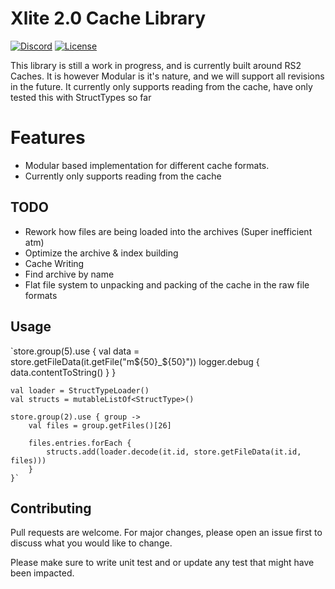 # Xlite 2.0 Cache Library

[![Discord](https://img.shields.io/discord/212385463418355713?color=%237289DA&logo=Discord&logoColor=%237289DA)](https://discord.gg/3scgBkrfMG)
[![License](https://img.shields.io/github/license/xlite2/xlite)](#)

This library is still a work in progress, and is currently built around RS2 Caches. It is however Modular is it's nature, and we will support all revisions in the future.
It currently only supports reading from the cache, have only tested this with StructTypes so far

# Features
- Modular based implementation for different cache formats.
- Currently only supports reading from the cache

## TODO
- Rework how files are being loaded into the archives (Super inefficient atm)
- Optimize the archive & index building
- Cache Writing
- Find archive by name
- Flat file system to unpacking and packing of the cache in the raw file formats

## Usage

`store.group(5).use {
        val data = store.getFileData(it.getFile("m${50}_${50}"))
        logger.debug { data.contentToString() }
    }

    val loader = StructTypeLoader()
    val structs = mutableListOf<StructType>()

    store.group(2).use { group ->
        val files = group.getFiles()[26]

        files.entries.forEach {
            structs.add(loader.decode(it.id, store.getFileData(it.id, files)))
        }
    }`


## Contributing
Pull requests are welcome. For major changes, please open an issue first to discuss what you would like to change.

Please make sure to write unit test and or update any test that might have been impacted.
